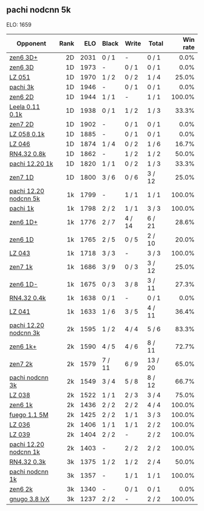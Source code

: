 ## pachi nodcnn 5k ##

ELO: 1659

Opponent | Rank | ELO | Black | Write | Total | Win rate
---------|-----:|----:|-------|-------|-------|-------:
[zen6 3D+](zen6%203D+.md) | 2D | 2031 | 0 / 1 | - | 0 / 1 | 0.0%
[zen6 3D](zen6%203D.md) | 1D | 1973 | - | 0 / 1 | 0 / 1 | 0.0%
[LZ 051](LZ%20051.md) | 1D | 1970 | 1 / 2 | 0 / 2 | 1 / 4 | 25.0%
[pachi 3k](pachi%203k.md) | 1D | 1946 | - | 0 / 1 | 0 / 1 | 0.0%
[zen6 2D](zen6%202D.md) | 1D | 1944 | 1 / 1 | - | 1 / 1 | 100.0%
[Leela 0.11 0.1k](Leela%200.11%200.1k.md) | 1D | 1938 | 0 / 1 | 1 / 2 | 1 / 3 | 33.3%
[zen7 2D](zen7%202D.md) | 1D | 1902 | - | 0 / 1 | 0 / 1 | 0.0%
[LZ 058 0.1k](LZ%20058%200.1k.md) | 1D | 1885 | - | 0 / 1 | 0 / 1 | 0.0%
[LZ 046](LZ%20046.md) | 1D | 1874 | 1 / 4 | 0 / 2 | 1 / 6 | 16.7%
[RN4.32 0.8k](RN4.32%200.8k.md) | 1D | 1862 | - | 1 / 2 | 1 / 2 | 50.0%
[pachi 12.20 1k](pachi%2012.20%201k.md) | 1D | 1820 | 1 / 1 | 0 / 2 | 1 / 3 | 33.3%
[zen7 1D](zen7%201D.md) | 1D | 1800 | 3 / 6 | 0 / 6 | 3 / 12 | 25.0%
[pachi 12.20 nodcnn 5k](pachi%2012.20%20nodcnn%205k.md) | 1k | 1799 | - | 1 / 1 | 1 / 1 | 100.0%
[pachi 1k](pachi%201k.md) | 1k | 1798 | 2 / 2 | 1 / 1 | 3 / 3 | 100.0%
[zen6 1D+](zen6%201D+.md) | 1k | 1776 | 2 / 7 | 4 / 14 | 6 / 21 | 28.6%
[zen6 1D](zen6%201D.md) | 1k | 1765 | 2 / 5 | 0 / 5 | 2 / 10 | 20.0%
[LZ 043](LZ%20043.md) | 1k | 1718 | 3 / 3 | - | 3 / 3 | 100.0%
[zen7 1k](zen7%201k.md) | 1k | 1686 | 3 / 9 | 0 / 3 | 3 / 12 | 25.0%
[zen6 1D-](zen6%201D-.md) | 1k | 1675 | 0 / 3 | 3 / 8 | 3 / 11 | 27.3%
[RN4.32 0.4k](RN4.32%200.4k.md) | 1k | 1638 | 0 / 1 | - | 0 / 1 | 0.0%
[LZ 041](LZ%20041.md) | 1k | 1633 | 1 / 6 | 3 / 5 | 4 / 11 | 36.4%
[pachi 12.20 nodcnn 3k](pachi%2012.20%20nodcnn%203k.md) | 2k | 1595 | 1 / 2 | 4 / 4 | 5 / 6 | 83.3%
[zen6 1k+](zen6%201k+.md) | 2k | 1590 | 4 / 5 | 4 / 6 | 8 / 11 | 72.7%
[zen7 2k](zen7%202k.md) | 2k | 1579 | 7 / 11 | 6 / 9 | 13 / 20 | 65.0%
[pachi nodcnn 3k](pachi%20nodcnn%203k.md) | 2k | 1549 | 3 / 4 | 5 / 8 | 8 / 12 | 66.7%
[LZ 038](LZ%20038.md) | 2k | 1522 | 1 / 1 | 2 / 3 | 3 / 4 | 75.0%
[zen6 1k](zen6%201k.md) | 2k | 1436 | 2 / 2 | 2 / 2 | 4 / 4 | 100.0%
[fuego 1.1 5M](fuego%201.1%205M.md) | 2k | 1425 | 2 / 2 | 1 / 1 | 3 / 3 | 100.0%
[LZ 036](LZ%20036.md) | 2k | 1406 | 1 / 1 | 1 / 1 | 2 / 2 | 100.0%
[LZ 039](LZ%20039.md) | 2k | 1404 | 2 / 2 | - | 2 / 2 | 100.0%
[pachi 12.20 nodcnn 1k](pachi%2012.20%20nodcnn%201k.md) | 2k | 1403 | - | 2 / 2 | 2 / 2 | 100.0%
[RN4.32 0.3k](RN4.32%200.3k.md) | 3k | 1375 | 1 / 2 | 1 / 2 | 2 / 4 | 50.0%
[pachi nodcnn 1k](pachi%20nodcnn%201k.md) | 3k | 1357 | - | 1 / 1 | 1 / 1 | 100.0%
[zen6 2k](zen6%202k.md) | 3k | 1340 | - | 0 / 1 | 0 / 1 | 0.0%
[gnugo 3.8 lvX](gnugo%203.8%20lvX.md) | 3k | 1237 | 2 / 2 | - | 2 / 2 | 100.0%
